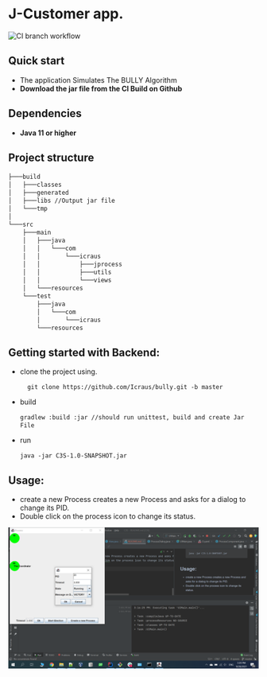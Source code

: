 # J-Customer app.

![CI branch workflow](https://github.com/icraus/bully/actions/workflows/CI.yaml/badge.svg??branch=master)


## Quick start
- The application Simulates The BULLY Algorithm
- **Download the jar file from the CI Build on Github**

## Dependencies
- **Java 11 or higher**


## Project structure
```
├───build
│   ├───classes
│   ├───generated
│   ├───libs //Output jar file
│   └───tmp
│      
└───src
    ├───main
    │   ├───java
    │   │   └───com
    │   │       └───icraus
    │   │           ├───jprocess
    │   │           ├───utils
    │   │           └───views
    │   └───resources
    └───test
        ├───java
        │   └───com
        │       └───icraus
        └───resources

```
## Getting started with Backend:
- clone the project using.
  ```
    git clone https://github.com/Icraus/bully.git -b master
  ```
- build
  ```
  gradlew :build :jar //should run unittest, build and create Jar File
  ```
- run
    ```
    java -jar C3S-1.0-SNAPSHOT.jar
    ```
## Usage:

- create a new Process creates a new Process and asks for a dialog to change its PID. 
- Double click on the process icon to change its status.

![img.png](img.png)